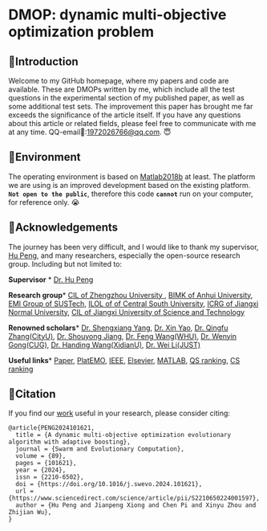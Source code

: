 DMOP: dynamic multi-objective optimization problem
======
🐨Introduction
-------
Welcome to my GitHub homepage, where my papers and code are available. 
These are DMOPs written by me, which include all the test questions in the experimental section of my published paper, as well as some additional test sets.
The improvement this paper has brought me far exceeds the significance of the article itself.
If you have any questions about this article or related fields, please feel free to communicate with me at any time. QQ-email💌:1972026766@qq.com. 😇

🦫Environment
---
The operating environment is based on [Matlab2018b](https://www.mathworks.com/) at least. 
The platform we are using is an improved development based on the existing platform. 
__`Not open to the public`__, therefore this code __`cannot`__ run on your computer, for reference only. 😭

🦁Acknowledgements
---
The journey has been very difficult, and I would like to thank my supervisor, [Hu Peng](https://whuph.github.io/index.html), and many researchers, especially the open-source research group.
Including but not limited to:

 __Supervisor__ *  [Dr. Hu Peng](https://whuph.github.io/index.html)
 
 __Research group__*  [CIL of Zhengzhou University ](https://www5.zzu.edu.cn/cilab/index.htm), [BIMK of Anhui University](https://github.com/BIMK), [EMI Group of SUSTech](https://www.emigroup.tech/), [ILOL of of Central South University](https://intleo.csu.edu.cn/index.html), [ICRG of Jiangxi Normal University](https://xyzhoujx.github.io/index.html#/), [CIL of Jiangxi University of Science and Technology](https://cilab.jxust.edu.cn/index.htm)
 
 __Renowned scholars__*  [Dr. Shengxiang Yang](https://www.tech.dmu.ac.uk/%7Esyang/index.html), [Dr. Xin Yao](https://cse.sustech.edu.cn/faculty/~xiny/),
 [Dr. Qingfu Zhang(CityU)](https://www.cs.cityu.edu.hk/~qzhan7/index.html), 
 [Dr. Shouyong Jiang](https://chang88ye.github.io/homepage/), 
 [Dr. Feng Wang(WHU)](https://fengwangwhu.github.io/), 
 [Dr. Wenyin Gong(CUG)](https://wewnyin.github.io/wenyingong/chs.htm), 
 [Dr. Handing Wang(XidianU)](https://github.com/HandingWang), 
 [Dr. Wei Li(JUST)](https://weilijxust.github.io/)
 
 __Useful links__*  [Paper](https://www.sciencedirect.com/science/article/abs/pii/S2210650224001597), [PlatEMO](https://github.com/BIMK/PlatEMO), [IEEE](https://ieeexplore.ieee.org/Xplore/home.jsp), [Elsevier](https://www.sciencedirect.com/), [MATLAB](https://www.mathworks.com/products/matlab.html), [QS ranking](https://www.qschina.cn/), [CS ranking](https://csrankings.org/)
 
🦤Citation
-----
If you find our [work](https://www.sciencedirect.com/science/article/abs/pii/S2210650224001597) useful in your research, please consider citing:
```
@article{PENG2024101621,
  title = {A dynamic multi-objective optimization evolutionary algorithm with adaptive boosting},
  journal = {Swarm and Evolutionary Computation},
  volume = {89},
  pages = {101621},
  year = {2024},
  issn = {2210-6502},
  doi = {https://doi.org/10.1016/j.swevo.2024.101621},
  url = {https://www.sciencedirect.com/science/article/pii/S2210650224001597},
  author = {Hu Peng and Jianpeng Xiong and Chen Pi and Xinyu Zhou and Zhijian Wu},
}

